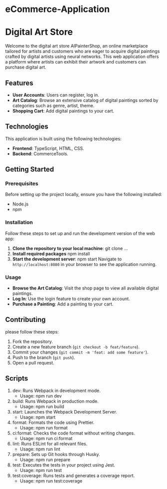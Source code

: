 # eCommerce-Application
# Digital Art Store

Welcome to the digital art store AIPainterShop, an online marketplace tailored for artists and customers who are eager to acquire digital paintings crafted by digital artists using neural networks. This web application offers a platform where artists can exhibit their artwork and customers can purchase digital art.

## Features

- **User Accounts**: Users can register, log in.
- **Art Catalog**: Browse an extensive catalog of digital paintings sorted by categories such as genre, artist, theme.
- **Shopping Cart**: Add digital paintings to your cart.
  
## Technologies

This application is built using the following technologies:

- **Frontend**: TypeScript, HTML, CSS.
- **Backend**: CommerceTools.

## Getting Started

### Prerequisites

Before setting up the project locally, ensure you have the following installed:
- Node.js
- npm 

### Installation

Follow these steps to set up and run the development version of the web app:

1. **Clone the repository to your local machine**:
git clone ...
2. **Install required packages**
npm install 
3. **Start the development server**:
npm start
Navigate to `http://localhost:8080` in your browser to see the application running.

### Usage

- **Browse the Art Catalog**: Visit the shop page to view all available digital paintings.
- **Log In**: Use the login feature to create your own account.
- **Purchase a Painting**: Add a painting to your cart.

## Contributing

please follow these steps:
1. Fork the repository.
2. Create a new feature branch (`git checkout -b feat/feature`).
3. Commit your changes (`git commit -m 'feat: add some feature'`).
4. Push to the branch (`git push`).
5. Open a pull request.

## Scripts
1. dev: Runs Webpack in development mode.
   - Usage: npm run dev
2. build: Runs Webpack in production mode.
   - Usage: npm run build
3. start: Launches the Webpack Development Server.
   - Usage: npm start
4. format: Formats the code using Prettier.
   - Usage: npm run format
5. ci:format: Checks the code format without writing changes.
   - Usage: npm run ci:format
6. lint: Runs ESLint for all relevant files.
   - Usage: npm run lint
7. prepare: Sets up Git hooks through Husky.
   - Usage: npm run prepare
8. test: Executes the tests in your project using Jest.
   - Usage: npm run test
9. test:coverage: Runs tests and generates a coverage report. 
   - Usage: npm run test:coverage
